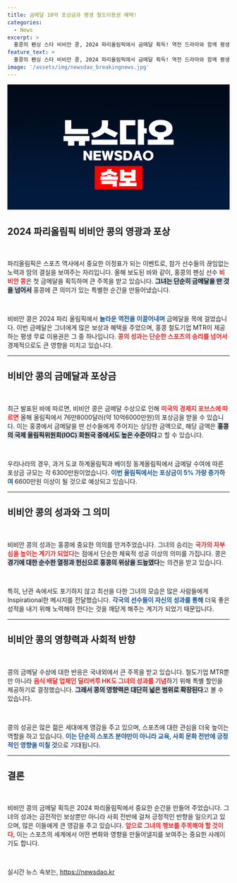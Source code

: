 ```yaml
---
title: 금메달 10억 포상금과 평생 철도이용권 혜택!
categories:
  - News
excerpt: >
  홍콩의 펜싱 스타 비비안 콩, 2024 파리올림픽에서 금메달 획득! 역전 드라마와 함께 평생 철도 무료 이용권을 선물받고, 포상금은 10억 넘게. 홍콩의 스포츠 영웅으로 우뚝 서다!
feature_text: >
  홍콩의 펜싱 스타 비비안 콩, 2024 파리올림픽에서 금메달 획득! 역전 드라마와 함께 평생 철도 무료 이용권을 선물받고, 포상금은 10억 넘게. 홍콩의 스포츠 영웅으로 우뚝 서다!
image: '/assets/img/newsdao_breakingnews.jpg'
---
```


<p><img src="/assets/img/newsdao_breakingnews.jpg" alt="firstkoreanews 속보" /></p>

<h2 data-ke-size="size26">2024 파리올림픽 비비안 콩의 영광과 포상</h2>

<p data-ke-size="size16">&nbsp;</p>  

<p>파리올림픽은 스포츠 역사에서 중요한 이정표가 되는 이벤트로, 참가 선수들의 끊임없는 노력과 땀의 결실을 보여주는 자리입니다. 올해 보도된 바와 같이, 홍콩의 펜싱 선수 <b><span style="color: #ee2323;">비비안 콩</span></b>은 첫 금메달을 획득하며 큰 주목을 받고 있습니다. <b><span style="background-color: #21538527;">그녀는 단순히 금메달을 딴 것을 넘어서</span></b> 홍콩에 큰 의미가 있는 특별한 순간을 만들어냈습니다. </p>

<p data-ke-size="size16">&nbsp;</p>  

<p>비비안 콩은 2024 파리 올림픽에서 <b><span style="color: #1a5490;">놀라운 역전을 이끌어내며</span></b> 금메달을 목에 걸었습니다. 이번 금메달은 그녀에게 많은 보상과 혜택을 주었으며, 홍콩 철도기업 MTR이 제공하는 평생 무료 이용권은 그 중 하나입니다. <b><span style="color: #ee2323;">콩의 성과는 단순한 스포츠의 승리를 넘어서</span></b> 경제적으로도 큰 영향을 미치고 있습니다. </p>

<hr>

<h2 data-ke-size="size26">비비안 콩의 금메달과 포상금</h2>

<p data-ke-size="size16">&nbsp;</p>  

<p>최근 발표된 바에 따르면, 비비안 콩은 금메달 수상으로 인해 <b><span style="color: #ee2323;">미국의 경제지 포브스에 따르면</span></b> 올해 올림픽에서 76만8000달러(약 10억6000만원)의 포상금을 받을 수 있습니다. 이는 홍콩에서 금메달을 딴 선수들에게 주어지는 상당한 금액으로, 해당 금액은 <b><span style="background-color: #21538527;">홍콩의 국제 올림픽위원회(IOC) 회원국 중에서도 높은 수준이다</span></b>고 할 수 있습니다. </p>

<p data-ke-size="size16">&nbsp;</p>  

<p>우리나라의 경우, 과거 도쿄 하계올림픽과 베이징 동계올림픽에서 금메달 수여에 따른 포상금 규모는 각 6300만원이었습니다. <b><span style="color: #1a5490;">이번 올림픽에서는 포상금이 5% 가량 증가하여</span></b> 6600만원 이상이 될 것으로 예상되고 있습니다. </p>

<hr>

<h2 data-ke-size="size26">비비안 콩의 성과와 그 의미</h2>

<p data-ke-size="size16">&nbsp;</p>  

<p>비비안 콩의 성과는 홍콩에 중요한 의의를 안겨주었습니다. 그녀의 승리는 <b><span style="color: #ee2323;">국가의 자부심을 높이는 계기가 되었다</span></b>는 점에서 단순한 체육적 성공 이상의 의미를 가집니다. 콩은 <b><span style="background-color: #21538527;">경기에 대한 순수한 열정과 헌신으로 홍콩의 위상을 드높였다</span></b>는 의견을 받고 있습니다. </p>

<p data-ke-size="size16">&nbsp;</p>  

<p>특히, 난관 속에서도 포기하지 않고 최선을 다한 그녀의 모습은 많은 사람들에게 Inspirational한 메시지를 전달했습니다. <b><span style="color: #1a5490;">각국의 선수들이 자신의 성과를 통해</span></b> 더욱 좋은 성적을 내기 위해 노력해야 한다는 것을 깨닫게 해주는 계기가 되었기 때문입니다. </p>

<hr>

<h2 data-ke-size="size26">비비안 콩의 영향력과 사회적 반향</h2>

<p data-ke-size="size16">&nbsp;</p>  

<p>콩의 금메달 수상에 대한 반응은 국내외에서 큰 주목을 받고 있습니다. 철도기업 MTR뿐만 아니라 <b><span style="color: #ee2323;">음식 배달 업체인 딜리버루 HK도 그녀의 성과를 기념</span></b>하기 위해 특별 할인을 제공하기로 결정했습니다. <b><span style="background-color: #21538527;">그래서 콩의 영향력은 대단히 넓은 범위로 확장된다</span></b>고 볼 수 있습니다. </p>

<p data-ke-size="size16">&nbsp;</p>  

<p>콩의 성공은 많은 젊은 세대에게 영감을 주고 있으며, 스포츠에 대한 관심을 더욱 높이는 역할을 하고 있습니다. <b><span style="color: #1a5490;">이는 단순히 스포츠 분야만이 아니라 교육, 사회 문화 전반에 긍정적인 영향을 미칠 것</span></b>으로 기대됩니다.  </p>

<hr>

<h2 data-ke-size="size26">결론</h2>

<p data-ke-size="size16">&nbsp;</p>  

<p>비비안 콩의 금메달 획득은 2024 파리올림픽에서 중요한 순간을 만들어 주었습니다. 그녀의 성과는 금전적인 보상뿐만 아니라 사회 전반에 걸쳐 긍정적인 반향을 일으키고 있으며, 많은 이들에게 큰 영감을 주고 있습니다. <b><span style="color: #ee2323;">앞으로 그녀의 행보를 주목해야 할 것이다</span></b>, 이는 스포츠의 세계에서 어떤 변화와 영향을 만들어낼지를 보여주는 중요한 사례이기도 합니다.</p>

<p data-ke-size="size16">&nbsp;</p>  
실시간 뉴스 속보는, <a href="https://newsdao.kr" rel="dofollow">https://newsdao.kr</a>


